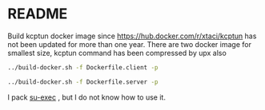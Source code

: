# README

Build kcptun docker image since <https://hub.docker.com/r/xtaci/kcptun> has not been updated for more than one year.
There are two docker image for smallest size, kcptun command has been compressed by upx also

```bash
../build-docker.sh -f Dockerfile.client -p

../build-docker.sh -f Dockerfile.server -p
```

I pack [su-exec](https://github.com/ncopa/su-exec) , but I do not know how to use it.
